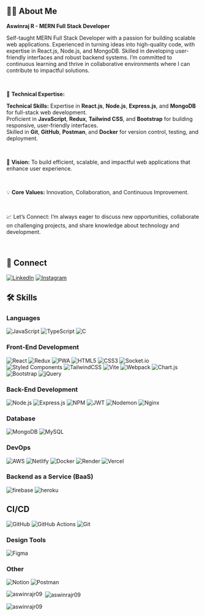 <h2>👨‍💻 About Me</h2>

<p><strong>Aswinraj R - MERN Full Stack Developer</strong></p>

<p>
Self-taught MERN Full Stack Developer with a passion for building scalable web applications. Experienced in turning ideas into
high-quality code, with expertise in React.js, Node.js, and MongoDB. Skilled in developing user-friendly interfaces and robust
backend systems. I’m committed to continuous learning and thrive in collaborative environments where I can contribute to
impactful solutions.
</p>

<br>

<p>🔹 <strong>Technical Expertise:</strong></p>

<p><strong>Technical Skills:</strong> 
Expertise in <strong>React.js</strong>, <strong>Node.js</strong>, <strong>Express.js</strong>, and <strong>MongoDB</strong> for full-stack web development.<br>
Proficient in <strong>JavaScript</strong>, <strong>Redux</strong>, <strong>Tailwind CSS</strong>, and <strong>Bootstrap</strong> for building responsive, user-friendly interfaces.<br>
Skilled in <strong>Git</strong>, <strong>GitHub</strong>, <strong>Postman</strong>, and <strong>Docker</strong> for version control, testing, and deployment.
</p>

<br>

<p>🚀 <strong>Vision:</strong> To build efficient, scalable, and impactful web applications that enhance user experience.</p>

<br>

<p>💡 <strong>Core Values:</strong> Innovation, Collaboration, and Continuous Improvement.</p>

<br>

<p>📈 Let’s Connect: I’m always eager to discuss new opportunities, collaborate on challenging projects, and share knowledge about technology and development.</p>

<br>

## 🔗 Connect



[![LinkedIn](https://img.shields.io/badge/LinkedIn-%230077B5.svg?logo=linkedin&logoColor=white)](https://www.linkedin.com/in/aswinrajr07/ ) [![Instagram](https://img.shields.io/badge/Instagram-%23E4405F.svg?logo=Instagram&logoColor=white)](https://www.instagram.com/_aswin__.raj_?igsh=Z3Z2YjY1MjlrcDM5)



## 🛠️ Skills

### Languages

![JavaScript](https://img.shields.io/badge/javascript-%23323330.svg?style=for-the-badge&logo=javascript&logoColor=%23F7DF1E)  ![TypeScript](https://img.shields.io/badge/typescript-%23007ACC.svg?style=for-the-badge&logo=typescript&logoColor=white) ![C](https://img.shields.io/badge/c-%2300599C.svg?style=for-the-badge&logo=c&logoColor=white)

### Front-End Development


![React](https://img.shields.io/badge/react-%2320232a.svg?style=for-the-badge&logo=react&logoColor=%2361DAFB)
![Redux](https://img.shields.io/badge/redux-%23593d88.svg?style=for-the-badge&logo=redux&logoColor=white)
![PWA](https://img.shields.io/badge/Progressive_Web_App-4285F4?style=for-the-badge&logo=googlechrome&logoColor=white)
![HTML5](https://img.shields.io/badge/HTML5-E34F26?style=for-the-badge&logo=html5&logoColor=white)
![CSS3](https://img.shields.io/badge/CSS3-1572B6?style=for-the-badge&logo=css3&logoColor=white)
![Socket.io](https://img.shields.io/badge/Socket.io-black?style=for-the-badge&logo=socket.io&badgeColor=010101)
![Styled Components](https://img.shields.io/badge/styled--components-DB7093?style=for-the-badge&logo=styled-components&logoColor=white)
![TailwindCSS](https://img.shields.io/badge/tailwindcss-%2338B2AC.svg?style=for-the-badge&logo=tailwind-css&logoColor=white)
![Vite](https://img.shields.io/badge/vite-%23646CFF.svg?style=for-the-badge&logo=vite&logoColor=white)
![Webpack](https://img.shields.io/badge/webpack-%238DD6F9.svg?style=for-the-badge&logo=webpack&logoColor=black)
![Chart.js](https://img.shields.io/badge/chart.js-F5788D.svg?style=for-the-badge&logo=chart.js&logoColor=white)
![Bootstrap](https://img.shields.io/badge/bootstrap-%238511FA.svg?style=for-the-badge&logo=bootstrap&logoColor=white)
![jQuery](https://img.shields.io/badge/jquery-%230769AD.svg?style=for-the-badge&logo=jquery&logoColor=white)



### Back-End Development

![Node.js](https://img.shields.io/badge/Node.js-43853D?style=for-the-badge&logo=node.js&logoColor=white)
![Express.js](https://img.shields.io/badge/Express.js-%23404d59.svg?style=for-the-badge&logo=express&logoColor=white)
![NPM](https://img.shields.io/badge/NPM-%23CB3837.svg?style=for-the-badge&logo=npm&logoColor=white)  ![JWT](https://img.shields.io/badge/JWT-black?style=for-the-badge&logo=JSON%20web%20tokens) ![Nodemon](https://img.shields.io/badge/NODEMON-%23323330.svg?style=for-the-badge&logo=nodemon&logoColor=%BBDEAD) ![Nginx](https://img.shields.io/badge/Nginx-009900?style=for-the-badge&logo=nginx&logoColor=white)





### Database
 ![MongoDB](https://img.shields.io/badge/MongoDB-%234ea94b.svg?style=for-the-badge&logo=mongodb&logoColor=white) ![MySQL](https://img.shields.io/badge/mysql-%2300000f.svg?style=for-the-badge&logo=mysql&logoColor=white)

### DevOps

![AWS](https://img.shields.io/badge/AWS-%23FF9900.svg?style=for-the-badge&logo=amazon-aws&logoColor=white) ![Netlify](https://img.shields.io/badge/netlify-%23000000.svg?style=for-the-badge&logo=netlify&logoColor=#00C7B7)  ![Docker](https://img.shields.io/badge/docker-%230db7ed.svg?style=for-the-badge&logo=docker&logoColor=white)  ![Render](https://img.shields.io/badge/Render-%46E3B7.svg?style=for-the-badge&logo=render&logoColor=white) ![Vercel](https://img.shields.io/badge/vercel-%23000000.svg?style=for-the-badge&logo=vercel&logoColor=white) 

### Backend as a Service (BaaS)

![firebase](https://img.shields.io/badge/Firebase-ffaa00?style=for-the-badge&logo=Firebase&logoColor=white)
![heroku](https://img.shields.io/badge/Heroku-430098?style=for-the-badge&logo=heroku&logoColor=white)

## CI/CD
![GitHub](https://img.shields.io/badge/github-%23121011.svg?style=for-the-badge&logo=github&logoColor=white)  ![GitHub Actions](https://img.shields.io/badge/github%20actions-%232671E5.svg?style=for-the-badge&logo=githubactions&logoColor=white) ![Git](https://img.shields.io/badge/git-%23F05033.svg?style=for-the-badge&logo=git&logoColor=white)

### Design Tools
 ![Figma](https://img.shields.io/badge/figma-%23F24E1E.svg?style=for-the-badge&logo=figma&logoColor=white)


### Other

![Notion](https://img.shields.io/badge/Notion-%23000000.svg?style=for-the-badge&logo=notion&logoColor=white) ![Postman](https://img.shields.io/badge/Postman-FF6C37?style=for-the-badge&logo=postman&logoColor=white)


<p><img align="left" src="https://github-readme-stats.vercel.app/api/top-langs?username=aswinrajr09&show_icons=true&locale=en&layout=compact" alt="aswinrajr09" /></p>

<p>&nbsp;<img align="center" src="https://github-readme-stats.vercel.app/api?username=aswinrajr09&show_icons=true&locale=en" alt="aswinrajr09" /></p>

<p><img align="center" src="https://github-readme-streak-stats.herokuapp.com/?user=aswinrajr09&" alt="aswinrajr09" /></p>
